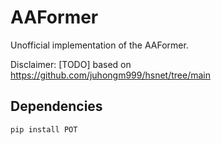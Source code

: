 # AAFormer
Unofficial implementation of the AAFormer.

Disclaimer: [TODO] based on https://github.com/juhongm999/hsnet/tree/main


## Dependencies

`pip install POT`